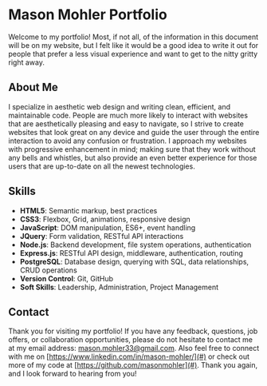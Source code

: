 # Mason Mohler Portfolio

Welcome to my portfolio! Most, if not all, of the information in this document will be on my website, but I felt like it would be a good idea to write it out for people that prefer a less visual experience and want to get to the nitty gritty right away.

## About Me

I specialize in aesthetic web design and writing clean, efficient, and maintainable code. People are much more likely to interact with websites that are aesthetically pleasing and easy to navigate, so I strive to create websites that look great on any device and guide the user through the entire interaction to avoid any confusion or frustration. I approach my websites with progressive enhancement in mind; making sure that they work without any bells and whistles, but also provide an even better experience for those users that are up-to-date on all the newest technologies.

## Skills

- **HTML5**: Semantic markup, best practices
- **CSS3**: Flexbox, Grid, animations, responsive design
- **JavaScript**: DOM manipulation, ES6+, event handling
- **JQuery**: Form validation, RESTful API interactions
- **Node.js**: Backend development, file system operations, authentication
- **Express.js**: RESTful API design, middleware, authentication, routing
- **PostgreSQL**: Database design, querying with SQL, data relationships, CRUD operations
- **Version Control**: Git, GitHub
- **Soft Skills**: Leadership, Administration, Project Management

## Contact

Thank you for visiting my portfolio! If you have any feedback, questions, job offers, or collaboration opportunities, please do not hesitate to contact me at my email address: [mason.mohler33@gmail.com](#). Also feel free to connect with me on [https://www.linkedin.com/in/mason-mohler/](#) or check out more of my code at [https://github.com/masonmohler](#). Thank you again, and I look forward to hearing from you!
